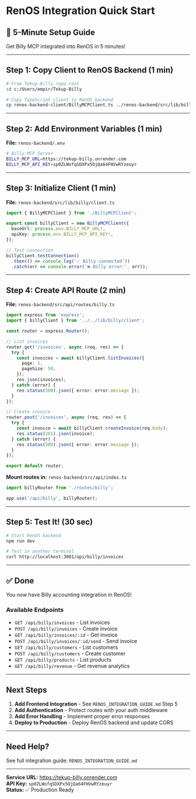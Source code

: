 # RenOS Integration Quick Start

## 🚀 5-Minute Setup Guide

Get Billy MCP integrated into RenOS in 5 minutes!

---

## Step 1: Copy Client to RenOS Backend (1 min)

```bash
# From Tekup-Billy repo root
cd c:/Users/empir/Tekup-Billy

# Copy TypeScript client to RenOS backend
cp renos-backend-client/BillyMCPClient.ts ../renos-backend/src/lib/billy/
```

---

## Step 2: Add Environment Variables (1 min)

**File:** `renos-backend/.env`

```bash
# Billy MCP Server
BILLY_MCP_URL=https://tekup-billy.onrender.com
BILLY_MCP_API_KEY=sp0ZLWofqSDXPx5OjQa64FHVwRYzeuyr
```

---

## Step 3: Initialize Client (1 min)

**File:** `renos-backend/src/lib/billy/client.ts`

```typescript
import { BillyMCPClient } from './BillyMCPClient';

export const billyClient = new BillyMCPClient({
  baseUrl: process.env.BILLY_MCP_URL!,
  apiKey: process.env.BILLY_MCP_API_KEY!,
});

// Test connection
billyClient.testConnection()
  .then(() => console.log('✅ Billy connected'))
  .catch(err => console.error('❌ Billy error:', err));
```

---

## Step 4: Create API Route (2 min)

**File:** `renos-backend/src/api/routes/billy.ts`

```typescript
import express from 'express';
import { billyClient } from '../../lib/billy/client';

const router = express.Router();

// List invoices
router.get('/invoices', async (req, res) => {
  try {
    const invoices = await billyClient.listInvoices({
      page: 1,
      pageSize: 50,
    });
    res.json(invoices);
  } catch (error) {
    res.status(500).json({ error: error.message });
  }
});

// Create invoice
router.post('/invoices', async (req, res) => {
  try {
    const invoice = await billyClient.createInvoice(req.body);
    res.status(201).json(invoice);
  } catch (error) {
    res.status(500).json({ error: error.message });
  }
});

export default router;
```

**Mount routes in:** `renos-backend/src/api/index.ts`

```typescript
import billyRouter from './routes/billy';

app.use('/api/billy', billyRouter);
```

---

## Step 5: Test It! (30 sec)

```bash
# Start RenOS backend
npm run dev

# Test in another terminal
curl http://localhost:3001/api/billy/invoices
```

---

## ✅ Done

You now have Billy accounting integration in RenOS!

### Available Endpoints

- `GET /api/billy/invoices` - List invoices
- `POST /api/billy/invoices` - Create invoice
- `GET /api/billy/invoices/:id` - Get invoice
- `POST /api/billy/invoices/:id/send` - Send invoice
- `GET /api/billy/customers` - List customers
- `POST /api/billy/customers` - Create customer
- `GET /api/billy/products` - List products
- `GET /api/billy/revenue` - Get revenue analytics

---

## Next Steps

1. **Add Frontend Integration** - See `RENOS_INTEGRATION_GUIDE.md` Step 5
2. **Add Authentication** - Protect routes with your auth middleware
3. **Add Error Handling** - Implement proper error responses
4. **Deploy to Production** - Deploy RenOS backend and update CORS

---

## Need Help?

See full integration guide: `RENOS_INTEGRATION_GUIDE.md`

---

**Service URL:** <https://tekup-billy.onrender.com>  
**API Key:** `sp0ZLWofqSDXPx5OjQa64FHVwRYzeuyr`  
**Status:** ✅ Production Ready
